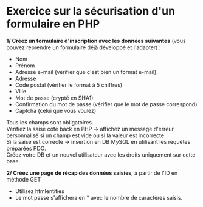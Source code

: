 # Exercice sur la sécurisation d'un formulaire en PHP

**1/ Créez un formulaire d'inscription avec les données suivantes** (vous pouvez reprendre un formulaire déjà développé et l'adapter) :
* Nom
* Prénom
* Adresse e-mail (vérifier que c'est bien un format e-mail)
* Adresse
* Code postal (vérifier le format à 5 chiffres)
* Ville
* Mot de passe (crypté en SHA1)
* Confirmation du mot de passe (vérifier que le mot de passe correspond)
* Captcha (celui que vous voulez)

Tous les champs sont obligatoires.  
Vérifiez la saise côté back en PHP -> affichez un message d'erreur personnalisé si un champ est vide ou si la valeur est incorrecte  
Si la saise est correcte -> insertion en DB MySQL en utilisant les requêtes préparées PDO.  
Créez votre DB et un nouvel utilisateur avec les droits uniquement sur cette base.

**2/ Créez une page de récap des données saisies**, à partir de l'ID en méthode GET
* Utilisez htmlentities
* Le mot passe s'affichera en * avec le nombre de caractères saisis.

